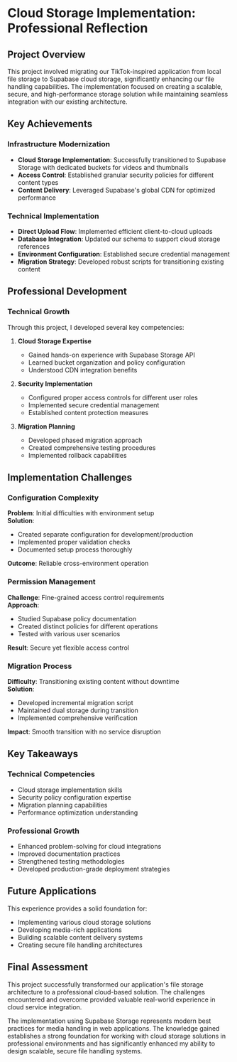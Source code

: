 # Cloud Storage Implementation: Professional Reflection

## Project Overview

This project involved migrating our TikTok-inspired application from local file storage to Supabase cloud storage, significantly enhancing our file handling capabilities. The implementation focused on creating a scalable, secure, and high-performance storage solution while maintaining seamless integration with our existing architecture.

## Key Achievements

### Infrastructure Modernization
- **Cloud Storage Implementation**: Successfully transitioned to Supabase Storage with dedicated buckets for videos and thumbnails
- **Access Control**: Established granular security policies for different content types
- **Content Delivery**: Leveraged Supabase's global CDN for optimized performance

### Technical Implementation
- **Direct Upload Flow**: Implemented efficient client-to-cloud uploads
- **Database Integration**: Updated our schema to support cloud storage references
- **Environment Configuration**: Established secure credential management
- **Migration Strategy**: Developed robust scripts for transitioning existing content

## Professional Development

### Technical Growth
Through this project, I developed several key competencies:

1. **Cloud Storage Expertise**
   - Gained hands-on experience with Supabase Storage API
   - Learned bucket organization and policy configuration
   - Understood CDN integration benefits

2. **Security Implementation**
   - Configured proper access controls for different user roles
   - Implemented secure credential management
   - Established content protection measures

3. **Migration Planning**
   - Developed phased migration approach
   - Created comprehensive testing procedures
   - Implemented rollback capabilities

## Implementation Challenges

### Configuration Complexity
**Problem**: Initial difficulties with environment setup  
**Solution**:  
- Created separate configuration for development/production
- Implemented proper validation checks
- Documented setup process thoroughly

**Outcome**: Reliable cross-environment operation

### Permission Management
**Challenge**: Fine-grained access control requirements  
**Approach**:  
- Studied Supabase policy documentation
- Created distinct policies for different operations
- Tested with various user scenarios

**Result**: Secure yet flexible access control

### Migration Process
**Difficulty**: Transitioning existing content without downtime  
**Solution**:  
- Developed incremental migration script
- Maintained dual storage during transition
- Implemented comprehensive verification

**Impact**: Smooth transition with no service disruption

## Key Takeaways

### Technical Competencies
- Cloud storage implementation skills
- Security policy configuration expertise
- Migration planning capabilities
- Performance optimization understanding

### Professional Growth
- Enhanced problem-solving for cloud integrations
- Improved documentation practices
- Strengthened testing methodologies
- Developed production-grade deployment strategies

## Future Applications

This experience provides a solid foundation for:
- Implementing various cloud storage solutions
- Developing media-rich applications
- Building scalable content delivery systems
- Creating secure file handling architectures

## Final Assessment

This project successfully transformed our application's file storage architecture to a professional cloud-based solution. The challenges encountered and overcome provided valuable real-world experience in cloud service integration.

The implementation using Supabase Storage represents modern best practices for media handling in web applications. The knowledge gained establishes a strong foundation for working with cloud storage solutions in professional environments and has significantly enhanced my ability to design scalable, secure file handling systems.